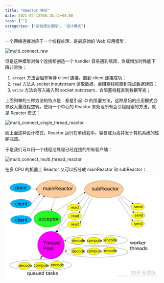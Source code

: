 ```yaml
---
title: "Reactor 模式"
date: 2021-04-12T00:18:41+08:00
tags: [""]
categories: ["系统理论课程", "设计模式"]
---
```



一个网络连接对应于一个线程处理，是最原始的 Web 应用模型：

![multi_connect_raw](../multi_connect_raw.png)

但是这种模型对每个连接都创造一个 handler 容易遇到瓶颈，负载增加时性能下降非常快：

1. `accept` 方法会阻塞等待 client 连接，直到 client 连接成功；
2. `read` 方法从 socket inputstream 读取数据，会阻塞线程直到完成数据读取；
3. `write` 方法会写入输入到 socket outstream，会阻塞线程直到数据写完；

上面列举的三种方法的特点是：都是引起 IO 的阻塞方法，这种原始的应用模式会导致大量线程空转。使用一个中心的 Reactor 来处理所有会引起阻塞的方法，就是 Reactor 模式：

![multi_connect_single_thread_reactor](../multi_connect_single_thread_reactor.png)

而上面这种设计模式，Reactor 运行在单线程中，容易成为高并发计算机系统的性能瓶颈。

于是我们可以用一个线程池处理已经连接的所有客户端：

![multi_connect_multi_thread_reactor](../multi_connect_multi_thread_reactor.png)

在多 CPU 的机器上 Reactor 又可以拆分成 mainReactor 和 subReactor：

![multi_connect_mainsub_reactor](./multi_connect_mainsub_reactor.jpeg)


